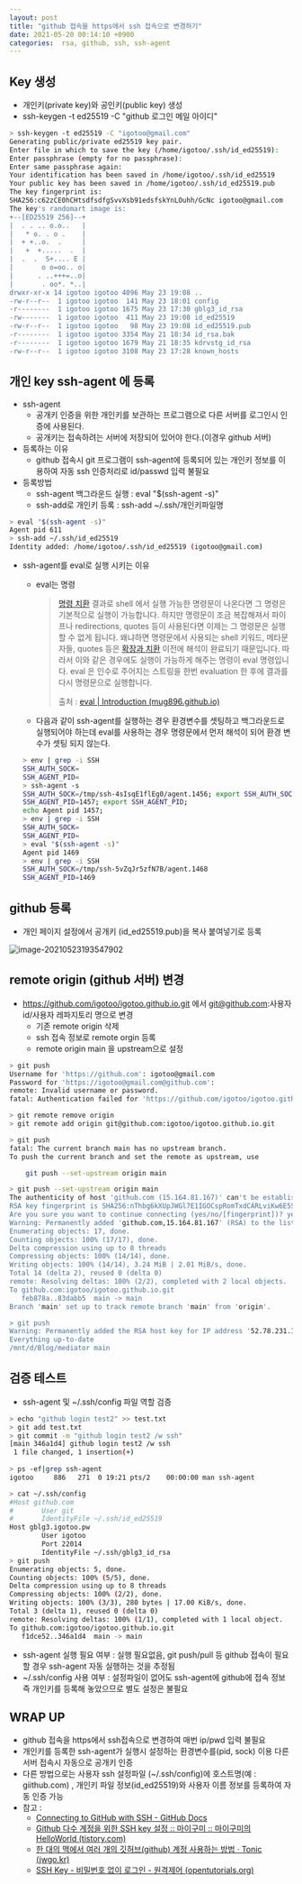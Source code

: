 ```yaml
---
layout: post
title: "github 접속을 https에서 ssh 접속으로 변경하기"
date: 2021-05-20 00:14:10 +0900
categories:  rsa, github, ssh, ssh-agent
---
```

##  Key 생성
- 개인키(private key)와 공인키(public key) 생성
- ssh-keygen -t ed25519 -C "github 로그인 메일 아이디"
```bash
> ssh-keygen -t ed25519 -C "igotoo@gmail.com"
Generating public/private ed25519 key pair.
Enter file in which to save the key (/home/igotoo/.ssh/id_ed25519):
Enter passphrase (empty for no passphrase):
Enter same passphrase again:
Your identification has been saved in /home/igotoo/.ssh/id_ed25519
Your public key has been saved in /home/igotoo/.ssh/id_ed25519.pub
The key fingerprint is:
SHA256:c62zCE0hCHtsdfsdfgSvvXsb91edsfskYnLOuhh/GcNc igotoo@gmail.com
The key's randomart image is:
+--[ED25519 256]--+
|  . . .. o.o..   |
|   * o. . o .    |
|  + +..o.  .     |
|   +  +.....  .  |
|  .  .  S+.... E |
|       o o=oo.. o|
|      . ..+++=..o|
|       . oo*. *..|
drwxr-xr-x 14 igotoo igotoo 4096 May 23 19:08 ..
-rw-r--r--  1 igotoo igotoo  141 May 23 18:01 config
-r--------  1 igotoo igotoo 1675 May 23 17:30 gblg3_id_rsa
-rw-------  1 igotoo igotoo  411 May 23 19:08 id_ed25519
-rw-r--r--  1 igotoo igotoo   98 May 23 19:08 id_ed25519.pub
-r--------  1 igotoo igotoo 3354 May 21 18:34 id_rsa.bak
-r--------  1 igotoo igotoo 1679 May 21 18:35 kdrvstg_id_rsa
-rw-r--r--  1 igotoo igotoo 3108 May 23 17:28 known_hosts
```

## 개인 key ssh-agent 에 등록 
- ssh-agent 
  - 공개키 인증을 위한 개인키를 보관하는 프로그램으로 다른 서버를 로그인시 인증에 사용된다.
  - 공개키는 접속하려는 서버에 저장되어 있어야 한다.(이경우 github 서버)
- 등록하는 이유 
  - github 접속시 git 프로그램이 ssh-agent에 등록되어 있는 개인키 정보를 이용하여  자동 ssh 인증처리로 id/passwd 입력 불필요
- 등록방법 
  - ssh-agent 백그라운드 실행 : eval "$(ssh-agent -s)"
  - ssh-add로 개인키 등록 : ssh-add ~/.ssh/개인키파일명
```bash
> eval "$(ssh-agent -s)"
Agent pid 611
> ssh-add ~/.ssh/id_ed25519
Identity added: /home/igotoo/.ssh/id_ed25519 (igotoo@gmail.com)
```
- ssh-agent를 eval로 실행 시키는 이유
  - eval는 명령
    >  [명령 치환](https://mug896.github.io/bash-shell/exp_and_sub/command_substitution.html) 결과로 shell 에서 실행 가능한 명령문이 나온다면 그 명령은 기본적으로 실행이 가능합니다. 하지만 명령문이 조금 복잡해져서 파이프나 redirections, quotes 등이 사용된다면 이제는 그 명령문은 실행할 수 없게 됩니다. 왜냐하면 명령문에서 사용되는 shell 키워드, 메타문자들, quotes 등은 [확장과 치환](https://mug896.github.io/bash-shell/expansions_and_substitutions.html) 이전에 해석이 완료되기 때문입니다. 따라서 이와 같은 경우에도 실행이 가능하게 해주는 명령이 eval 명령입니다. eval 은 인수로 주어지는 스트링을 한번 evaluation 한 후에 결과를 다시 명령문으로 실행합니다.
    >
    > 출처 : [eval | Introduction (mug896.github.io)](https://mug896.github.io/bash-shell/eval.html)

  - 다음과 같이 ssh-agent를 실행하는 경우 환경변수를 셋팅하고 백그라운드로 실행되어야 하는데 eval를 사용하는 경우 명령문에서 먼저 해석이 되어 환경 변수가 셋팅 되지 않는다.
  ```bash
  > env | grep -i SSH
  SSH_AUTH_SOCK=
  SSH_AGENT_PID=
  > ssh-agent -s
  SSH_AUTH_SOCK=/tmp/ssh-4sIsqE1flEg0/agent.1456; export SSH_AUTH_SOCK;
  SSH_AGENT_PID=1457; export SSH_AGENT_PID;
  echo Agent pid 1457;
  > env | grep -i SSH
  SSH_AUTH_SOCK=
  SSH_AGENT_PID=
  > eval "$(ssh-agent -s)"
  Agent pid 1469
  > env | grep -i SSH
  SSH_AUTH_SOCK=/tmp/ssh-5vZqJr5zfN7B/agent.1468
  SSH_AGENT_PID=1469
  ```
## github 등록
- 개인 페이지 설정에서 공개키 (id_ed25519.pub)을 복사 붙여넣기로 등록

![image-20210523193547902](/assets/images/ximage-20210523193547902.png)

## remote origin (github 서버) 변경 
- https://github.com/igotoo/igotoo.github.io.git 에서 git@github.com:사용자id/사용자 레파지토리 명으로 변경
  - 기존 remote origin 삭제
  - ssh 접속 정보로 remote orgin 등록 
  - remote origin main 을 upstream으로 설정

```bash
> git push
Username for 'https://github.com': igotoo@gmail.com
Password for 'https://igotoo@gmail.com@github.com':
remote: Invalid username or password.
fatal: Authentication failed for 'https://github.com/igotoo/igotoo.github.io.git/'

> git remote remove origin
> git remote add origin git@github.com:igotoo/igotoo.github.io.git

> git push
fatal: The current branch main has no upstream branch.
To push the current branch and set the remote as upstream, use

    git push --set-upstream origin main

> git push --set-upstream origin main
The authenticity of host 'github.com (15.164.81.167)' can't be established.
RSA key fingerprint is SHA256:nThbg6kXUpJWGl7E1IGOCspRomTxdCARLviKw6E5SY8.
Are you sure you want to continue connecting (yes/no/[fingerprint])? yes
Warning: Permanently added 'github.com,15.164.81.167' (RSA) to the list of known hosts.
Enumerating objects: 17, done.
Counting objects: 100% (17/17), done.
Delta compression using up to 8 threads
Compressing objects: 100% (14/14), done.
Writing objects: 100% (14/14), 3.24 MiB | 2.01 MiB/s, done.
Total 14 (delta 2), reused 0 (delta 0)
remote: Resolving deltas: 100% (2/2), completed with 2 local objects.
To github.com:igotoo/igotoo.github.io.git
   feb878a..83dabb5  main -> main
Branch 'main' set up to track remote branch 'main' from 'origin'.

> git push
Warning: Permanently added the RSA host key for IP address '52.78.231.108' to the list of known hosts.
Everything up-to-date
/mnt/d/Blog/mediator main
```

## 검증 테스트 
- ssh-agent  및 ~/.ssh/config 파일 역할 검증

```bash
> echo "github login test2" >> test.txt
> git add test.txt
> git commit -m "github login test2 /w ssh"
[main 346a1d4] github login test2 /w ssh
 1 file changed, 1 insertion(+)
 
> ps -ef|grep ssh-agent
igotoo     886   271  0 19:21 pts/2    00:00:00 man ssh-agent

> cat ~/.ssh/config
#Host github.com
#       User git
#       IdentityFile ~/.ssh/id_ed25519
Host gblg3.igotoo.pw
        User igotoo
        Port 22014
        IdentityFile ~/.ssh/gblg3_id_rsa
> git push
Enumerating objects: 5, done.
Counting objects: 100% (5/5), done.
Delta compression using up to 8 threads
Compressing objects: 100% (2/2), done.
Writing objects: 100% (3/3), 280 bytes | 17.00 KiB/s, done.
Total 3 (delta 1), reused 0 (delta 0)
remote: Resolving deltas: 100% (1/1), completed with 1 local object.
To github.com:igotoo/igotoo.github.io.git
   f1dce52..346a1d4  main -> main
```
- ssh-agent 실행 필요 여부  :  실행 필요없음, git push/pull 등 github 접속이 필요할 경우 ssh-agent 자동 실행하는 것을 추정됨 
- ~/.ssh/config 사용 여부  : 설정파일이 없어도 ssh-agent에 github에 접속 정보 즉 개인키를 등록해 놓았으므로 별도 설정은 불필요

## WRAP UP
- github 접속을 https에서 ssh접속으로 변경하여 매번 ip/pwd 입력 불필요
- 개인키를 등록한 ssh-agent가 실행시 설정하는 환경변수를(pid, sock) 이용 다른 서버 접속시 자동으로 공개키 인증
- 다른 방법으로는 사용자 ssh 설정파일 (~/.ssh/config)에 호스트명(예 : giithub.com) , 개인키 파일 정보(id_ed25519)와 사용자 이름 정보를 등록하여 자동 인증 가능 
- 참고 :
  - [Connecting to GitHub with SSH - GitHub Docs](https://docs.github.com/en/github/authenticating-to-github/connecting-to-github-with-ssh)
  -  [Github 다수 계정을 위한 SSH key 설정 :: 마이구미 :: 마이구미의 HelloWorld (tistory.com)](https://mygumi.tistory.com/96)
  - [한 대의 맥에서 여러 개의 깃허브(github) 계정 사용하는 방법 · Tonic (jwgo.kr)](https://devlog.jwgo.kr/2018/08/17/how-to-use-multi-github-accounts-with-a-machine/)
  - [SSH Key - 비밀번호 없이 로그인 - 원격제어 (opentutorials.org)](https://opentutorials.org/module/432/3742)

